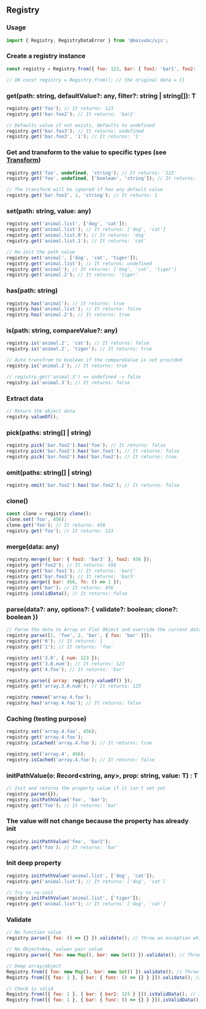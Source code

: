 ## Registry

### Usage

```javascript
import { Registry, RegistryDataError } from '@maivubc/ujs';
```

### Create a registry instance

```javascript
const registry = Registry.from({ foo: 123, bar: { foo1: 'bar1', foo2: 'bar2' } });

// OR const registry = Registry.from(); // the original data = {}
```

### get<T>(path: string, defaultValue?: any, filter?: string | string[]): T

```javascript
registry.get('foo'); // It returns: 123
registry.get('bar.foo2'); // It returns: 'bar2'

// Defaults value if not exists, defaults to undefined
registry.get('bar.foo3'); // It returns: undefined
registry.get('bar.foo3', '1'); // It returns: '1'
```

### Get and transform to the value to specific types (see [Transform](Transform.md))

```javascript
registry.get('foo', undefined, 'string'); // It returns: '123'
registry.get('foo', undefined, ['boolean', 'string']); // It returns: 'true'

// The transform will be ignored if has any default value
registry.get('bar.foo3', 1, 'string'); // It returns: 1
```

### set(path: string, value: any)

```javascript
registry.set('animal.list', ['dog', 'cat']);
registry.get('animal.list'); // It returns: ['dog', 'cat']
registry.get('animal.list.0'); // It returns: 'dog'
registry.get('animal.list.1'); // It returns: 'cat'

// Re-init the path value
registry.set('animal', ['dog', 'cat', 'tiger']);
registry.get('animal.list'); // It returns: undefined
registry.get('animal'); // It returns: ['dog', 'cat', 'tiger']
registry.get('animal.2'); // It returns: 'tiger'
```

### has(path: string)

```javascript
registry.has('animal'); // It returns: true
registry.has('animal.list'); // It returns: false
registry.has('animal.2'); // It returns: true
```

### is(path: string, compareValue?: any)

```javascript
registry.is('animal.2', 'cat'); // It returns: false
registry.is('animal.2', 'tiger'); // It returns: true

// Auto transfrom to boolean if the compareValue is not provided
registry.is('animal.2'); // It returns: true

// registry.get('animal.3') => undefined -> false
registry.is('animal.3'); // It returns: false
```

### Extract data

```javascript
// Return the object data
registry.valueOf();
```

### pick(paths: string[] | string)

```javascript
registry.pick('bar.foo2').has('foo'); // It returns: false
registry.pick('bar.foo2').has('bar.foo1'); // It returns: false
registry.pick('bar.foo2').has('bar.foo2'); // It returns: true
```

### omit(paths: string[] | string)

```javascript
registry.omit('bar.foo2').has('bar.foo2'); // It returns: false
```

### clone()

```javascript
const clone = registry.clone();
clone.set('foo', 456);
clone.get('foo'); // It returns: 456
registry.get('foo'); // It returns: 123
```

### merge(data: any)

```javascript
registry.merge({ bar: { foo3: 'bar3' }, foo2: 456 });
registry.get('foo2'); // It returns: 456
registry.get('bar.foo1'); // It returns: 'bar1'
registry.get('bar.foo3'); // It returns: 'bar3'
registry.merge({ bar: 456, fn: () => 1 });
registry.get('bar'); // It returns: 456
registry.isValidData(); // It returns: false
```

### parse(data?: any, options?: { validate?: boolean; clone?: boolean })

```javascript
// Parse the data to Array or Flat Object and override the current data
registry.parse([1, 'foo', 2, 'bar', { foo: 'bar' }]);
registry.get('0'); // It returns: 1
registry.get('1'); // It returns: 'foo'

registry.set('3.0', { num: 123 });
registry.get('3.0.num'); // It returns: 123
registry.get('4.foo'); // It returns: 'bar'

registry.parse({ array: registry.valueOf() });
registry.get('array.3.0.num'); // It returns: 123

registry.remove('array.4.foo');
registry.has('array.4.foo'); // It returns: false
```

### Caching (testing purpose)

```javascript
registry.set('array.4.foo', 456);
registry.get('array.4.foo');
registry.isCached('array.4.foo'); // It returns: true

registry.set('array.4', 456);
registry.isCached('array.4.foo'); // It returns: false
```

### initPathValue<T>(o: Record<string, any>, prop: string, value: T) : T

```javascript
// Init and returns the property value if it isn't set yet
registry.parse({});
registry.initPathValue('foo', 'bar');
registry.get('foo'); // It returns: 'bar'
```

### The value will not change because the property has already init

```javascript
registry.initPathValue('foo', 'bar2');
registry.get('foo'); // It returns: 'bar'
```

### Init deep property

```javascript
registry.initPathValue('animal.list', ['dog', 'cat']);
registry.get('animal.list'); // It returns: ['dog', 'cat']

// Try to re-init
registry.initPathValue('animal.list', ['tiger']);
registry.get('animal.list'); // It returns: ['dog', 'cat']
```

### Validate

```javascript
// No function value
registry.parse({ foo: () => {} }).validate(); // Throw an exception which instance of RegistryDataError

// No Object<key, value> pair value
registry.parse({ foo: new Map(), bar: new Set() }).validate(); // Throw an exception which instance of RegistryDataError

// Deep array/object
Registry.from({ foo: new Map(), bar: new Set() }).validate(); // Throw an exception which instance of RegistryDataError
Registry.from([{ foo: 1 }, { bar: { func: () => {} } }]).validate(); // Throw an exception which instance of RegistryDataError

// Check is valid
Registry.from([{ foo: 1 }, { bar: { bar2: 123 } }]).isValidData(); // It returns: true
Registry.from([{ foo: 1 }, { bar: { func: () => {} } }]).isValidData(); // It returns: false
```
